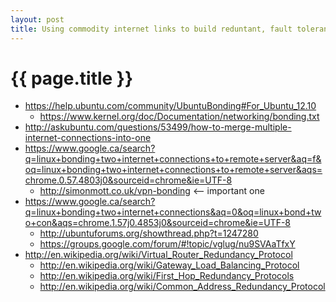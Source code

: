 ```yaml
---
layout: post
title: Using commodity internet links to build reduntant, fault tolerant network services
---
```


{{ page.title }}
================
 * https://help.ubuntu.com/community/UbuntuBonding#For_Ubuntu_12.10
   * https://www.kernel.org/doc/Documentation/networking/bonding.txt
 * http://askubuntu.com/questions/53499/how-to-merge-multiple-internet-connections-into-one
 * https://www.google.ca/search?q=linux+bonding+two+internet+connections+to+remote+server&aq=f&oq=linux+bonding+two+internet+connections+to+remote+server&aqs=chrome.0.57.4803j0&sourceid=chrome&ie=UTF-8
   * http://simonmott.co.uk/vpn-bonding <-- important one
 * https://www.google.ca/search?q=linux+bonding+two+internet+connections&aq=0&oq=linux+bond+two+con&aqs=chrome.1.57j0.4853j0&sourceid=chrome&ie=UTF-8
   * http://ubuntuforums.org/showthread.php?t=1247280
   * https://groups.google.com/forum/#!topic/vglug/nu9SVAaTfxY
 * http://en.wikipedia.org/wiki/Virtual_Router_Redundancy_Protocol
   * http://en.wikipedia.org/wiki/Gateway_Load_Balancing_Protocol
   * http://en.wikipedia.org/wiki/First_Hop_Redundancy_Protocols
   * http://en.wikipedia.org/wiki/Common_Address_Redundancy_Protocol
